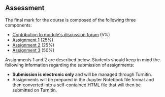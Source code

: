 <a name="assessment"></a>

## Assessment

The final mark for the course is composed of the following three components:

* [Contribution to module's discussion forum](#forum) (5%)
* [Assignment 1](#task_01) (25%)
* [Assignment 2](#task_02) (25%)
* [Assignment 3](#task_03) (50%)

Assignments 1 and 2 are described below. Students should keep in mind the following information regarding the submission of assignments:

* **Submission is electronic only** and will be managed through Turnitin. 
* Assignments will be prepared in the Jupyter Notebook file format and then converted into a self-contained HTML file that will then be submitted on Turnitin.

